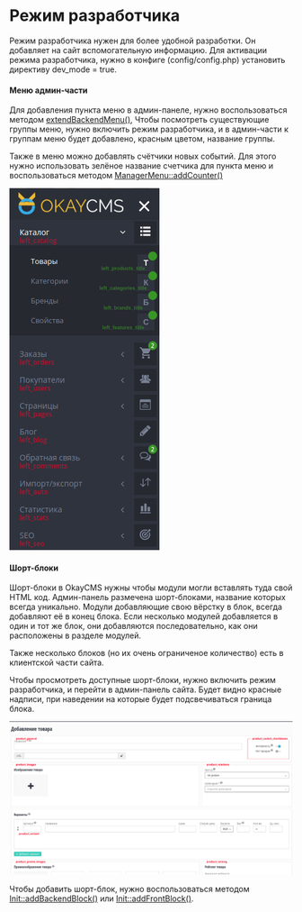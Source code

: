 # Режим разработчика

Режим разработчика нужен для более удобной разработки. Он добавляет на сайт вспомогательную информацию.
Для активации режима разработчика, нужно в конфиге (config/config.php) установить директиву dev_mode = true.

<a name="backendMenu"></a>
#### Меню админ-части

Для добавления пункта меню в админ-панеле, нужно воспользоваться методом 
[extendBackendMenu()](./modules/init.md#extendBackendMenu), 
Чтобы посмотреть существующие группы меню, нужно включить режим разработчика, и в админ-части к группам меню будет 
добавлено, красным цветом, название группы.

Также в меню можно добавлять счётчики новых событий. Для этого нужно использовать зелёное название счетчика для
пункта меню и воспользоваться методом [ManagerMenu::addCounter()](./core/ManagerMenu.md#addCounter)

![Пример названий пунктов меню](./images/admin_menu.png)

<a name="shortBLock"></a>
#### Шорт-блоки

Шорт-блоки в OkayCMS нужны чтобы модули могли вставлять туда свой HTML код. Админ-панель размечена шорт-блоками,
название которых всегда уникально. Модули добавляющие свою вёрстку в блок, всегда добавляют её в конец блока.
Если несколько модулей добавляется в один и тот же блок, они добавляются последовательно, как они расположены
в разделе модулей.

Также несколько блоков (но их очень ограниченое количество) есть в клиентской части сайта.

Чтобы просмотреть доступные шорт-блоки, нужно включить режим разработчика, и перейти в админ-панель сайта.
Будет видно красные надписи, при наведении на которые будет подсвечиваться граница блока.

![Пример шорт-блоков](./images/admin_short_blocks.png)

Чтобы добавить шорт-блок, нужно воспользоваться методом [Init::addBackendBlock()](./modules/init.md#addBackendBlock) или
[Init::addFrontBlock()](./modules/init.md#addFrontBlock).

